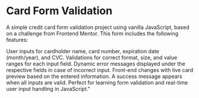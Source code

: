 # Card Form Validation

A simple credit card form validation project using vanilla JavaScript, based on a challenge from Frontend Mentor. This form includes the following features:

User inputs for cardholder name, card number, expiration date (month/year), and CVC.
Validations for correct format, size, and value ranges for each input field.
Dynamic error messages displayed under the respective fields in case of incorrect input.
Front-end changes with live card preview based on the entered information.
A success message appears when all inputs are valid.
Perfect for learning form validation and real-time user input handling in JavaScript."